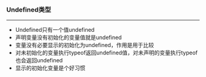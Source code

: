 ### Undefined类型

-------------

- Undefined只有一个值undefined
- 声明变量没有初始化的变量值就是undefined
- 变量没有必要显示的初始化为undefined，作用是用于比较
- 对未初始化的变量执行typeof返回undefined值，对未声明的变量执行typeof也会返回undefined
- 显示的初始化变量是个好习惯
